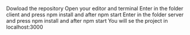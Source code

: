 Dowload the repository
Open your editor and terminal
Enter in the folder client and press npm install and after npm start
Enter in the folder server and press  npm install and after npm start
You will se the project in localhost:3000
